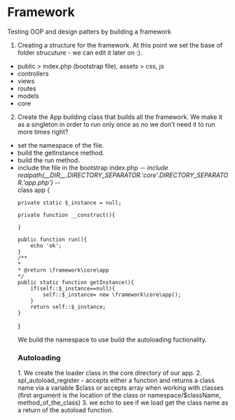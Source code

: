 # Framework
Testing OOP and design patters by building a framework

1. Creating a structure for the framework. At this point we set the base of folder strucuture - we can edit it later on :).
<ul>
<li>public > index.php (bootstrap file), assets > css, js</li>
<li>controllers</li>
<li>views</li>
<li>routes</li>
<li>models</li>
<li>core</li>
</ul>

2. Create the App building class that builds all the framework. We make it as a singleton in order to run only once as no we don't need it to run more times right?
<ul>
<li>set the namespace of the file.</li>
<li>build the getInstance method.
<li>build the run method.</li>
<li> include the file in the bootstrap index.php -- <i>include realpath(__DIR__.DIRECTORY_SEPARATOR.'core'.DIRECTORY_SEPARATOR.'app.php')</i> --</li>
<?php
namespace framework\core;

class app {

	private static $_instance = null;
	
	private function __construct(){

	}

	public function run(){
		echo 'ok';
	}
	/**
	*
	* @return \framework\core\app
	*/
	public static function getInstance(){
		if(self::$_instance==null){
			self::$_instance= new \framework\core\app();
		}
		return self::$_instance;
	}
}

We build the namespace to use build the autoloading fuctionality.

<h3><strong> Autoloading</strong></h3>
1. We create the loader class in the core directory of our app.
2. spl_autoload_register - accepts either a function and returns a class name via a variable $class or accepts array when working with classes (first argument is the location of the class or namespace/$className, method_of_the_class)
3. we echo to see if we load get the class name as a return of the autoload function.

<?php
namespace framework\core;

final class loader{

	private function __construct(){

	}

	public static function registerAutoload(){
		spl_autoload_register(array('\framework\core\loader','autoload'));
	}

	public static function autoload($class){
		// self::loadClass($class);
		echo $class;
	}
}
